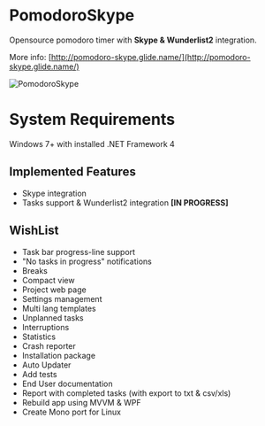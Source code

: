 PomodoroSkype
=============

Opensource pomodoro timer with **Skype & Wunderlist2** integration.

More info: [http://pomodoro-skype.glide.name/](http://pomodoro-skype.glide.name/)

![PomodoroSkype](http://glide.name/docs/ps/scr_main.PNG)

System Requirements
====================
Windows 7+ with installed .NET Framework 4


## Implemented Features ##

- Skype integration
- Tasks support & Wunderlist2 integration **[IN PROGRESS]**

## WishList ##

- Task bar progress-line support
- "No tasks in progress" notifications
- Breaks
- Compact view
- Project web page
- Settings management
- Multi lang templates
- Unplanned tasks
- Interruptions
- Statistics 
- Crash reporter
- Installation package
- Auto Updater
- Add tests
- End User documentation
- Report with completed tasks (with export to txt & csv/xls)
- Rebuild app using MVVM & WPF
- Create Mono port for Linux



